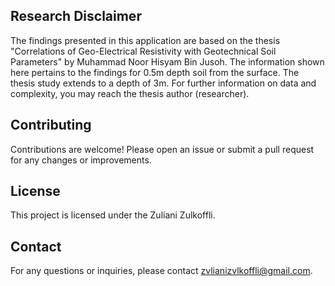 ## Research Disclaimer

The findings presented in this application are based on the thesis "Correlations of Geo-Electrical Resistivity with Geotechnical Soil Parameters" by Muhammad Noor Hisyam Bin Jusoh. The information shown here pertains to the findings for 0.5m depth soil from the surface. The thesis study extends to a depth of 3m. For further information on data and complexity, you may reach the thesis author (researcher).

## Contributing

Contributions are welcome! Please open an issue or submit a pull request for any changes or improvements.

## License

This project is licensed under the Zuliani Zulkoffli. 

## Contact

For any questions or inquiries, please contact zvlianizvlkoffli@gmail.com.


